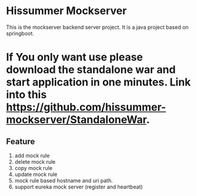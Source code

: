 # Hissummer Mockserver 

This is the mockserver backend server project. It is a java project based on springboot. 

# If You only want use please download the standalone war and start application in one minutes. Link into this https://github.com/hissummer-mockserver/StandaloneWar.


## Feature
1. add mock rule
2. delete mock rule
3. copy mock rule
4. update mock rule
5. mock rule based hostname and uri path.  
6. support eureka mock server (register and heartbeat)
